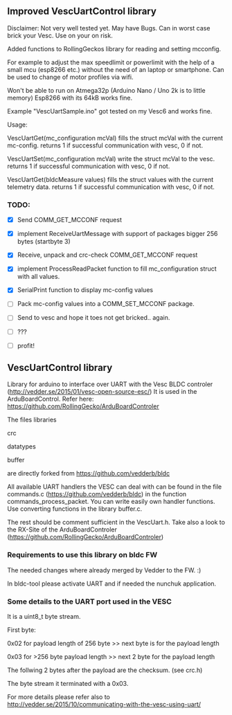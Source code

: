 ## Improved VescUartControl library

Disclaimer: Not very well tested yet. 
May have Bugs. Can in worst case brick your Vesc. Use on your on risk.

Added functions to RollingGeckos library 
for reading and setting mcconfig. 

For example to adjust the max speedlimit or powerlimit 
with the help of a small mcu (esp8266 etc.) without the need of 
an laptop or smartphone. 
Can be used to change of motor profiles via wifi.

Won't be able to run on Atmega32p (Arduino Nano / Uno 2k is to little memory) 
Esp8266 with its 64kB works fine. 

Example "VescUartSample.ino" got tested on my Vesc6 and works fine.

Usage: 

VescUartGet(mc_configuration mcVal) fills the struct mcVal with the 
current mc-config. returns 1 if successful communication with vesc, 0 if not.

VescUartSet(mc_configuration mcVal) write the struct mcVal to the vesc. 
returns 1 if successful communication with vesc, 0 if not.

VescUartGet(bldcMeasure values) fills the struct values with the 
current telemetry data. returns 1 if successful communication with vesc, 0 if not.

### TODO:
- [x] Send COMM_GET_MCCONF request
- [x] implement ReceiveUartMessage with support of packages bigger 256 bytes (startbyte 3)
- [x] Receive, unpack and crc-check COMM_GET_MCCONF request
- [x] implement ProcessReadPacket function to fill mc_configuration struct with all values.
- [x] SerialPrint function to display mc-config values
- [ ] Pack mc-config values into a COMM_SET_MCCONF package.
- [ ] Send to vesc and hope it toes not get bricked.. again.
- [ ] ???
- [ ] profit!




## VescUartControl library

Library for arduino to interface over UART with the Vesc BLDC controler (http://vedder.se/2015/01/vesc-open-source-esc/)
It is used in the ArduBoardControl. Refer here: https://github.com/RollingGecko/ArduBoardControler

The files libraries

crc

datatypes

buffer

are directly forked from https://github.com/vedderb/bldc


All available UART handlers the VESC can deal with can be found in the file commands.c (https://github.com/vedderb/bldc)
in the function commands_process_packet. You can write easily own handler functions. Use converting functions in 
the library buffer.c.

The rest should be comment sufficient in the VescUart.h. Take also a look to the RX-Site of the ArduBoardControler (https://github.com/RollingGecko/ArduBoardControler)

### Requirements to use this library on bldc FW

The needed changes where already merged by Vedder to the FW. :)

In bldc-tool please activate UART and if needed the nunchuk application. 



### Some details to the UART port used in the VESC

It is a uint8_t byte stream. 

First byte: 

0x02 for payload length of 256 byte >> next byte is for the payload length 

0x03 for >256 byte payload length  >> next 2 byte for the payload length

The follwing 2 bytes after the payload are the checksum. (see crc.h)

The byte stream it terminated with a 0x03.

For more details please refer also to http://vedder.se/2015/10/communicating-with-the-vesc-using-uart/




